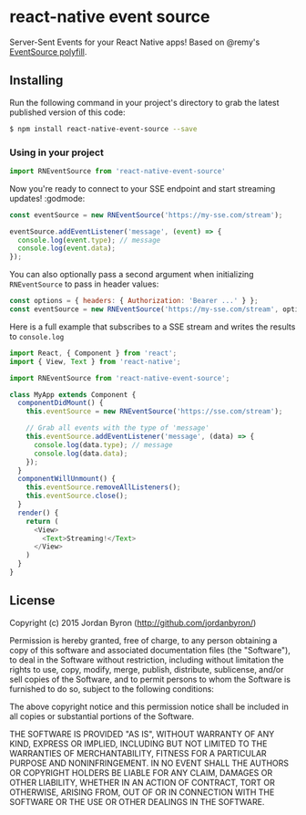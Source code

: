 react-native event source
=========================

Server-Sent Events for your React Native apps! Based on @remy's
[EventSource polyfill](https://github.com/remy/polyfills/blob/master/EventSource.js).

## Installing

Run the following command in your project's directory to grab the latest published version of this code:

```bash
$ npm install react-native-event-source --save
```

### Using in your project

```js
import RNEventSource from 'react-native-event-source'
```

Now you're ready to connect to your SSE endpoint and start streaming updates!
:godmode:

```js
const eventSource = new RNEventSource('https://my-sse.com/stream');

eventSource.addEventListener('message', (event) => {
  console.log(event.type); // message
  console.log(event.data);
});
```

You can also optionally pass a second argument when initializing `RNEventSource` to pass in header values:

```js
const options = { headers: { Authorization: 'Bearer ...' } };
const eventSource = new RNEventSource('https://my-sse.com/stream', options);
```

Here is a full example that subscribes to a SSE stream and writes the results to `console.log`

```js
import React, { Component } from 'react';
import { View, Text } from 'react-native';

import RNEventSource from 'react-native-event-source';

class MyApp extends Component {
  componentDidMount() {
    this.eventSource = new RNEventSource('https://sse.com/stream');

    // Grab all events with the type of 'message'
    this.eventSource.addEventListener('message', (data) => {
      console.log(data.type); // message
      console.log(data.data);
    });
  }
  componentWillUnmount() {
    this.eventSource.removeAllListeners();
    this.eventSource.close();
  }
  render() {
    return (
      <View>
        <Text>Streaming!</Text>
      </View>
    )
  }
}
```

## License

Copyright (c) 2015 Jordan Byron (http://github.com/jordanbyron/)

Permission is hereby granted, free of charge, to any person obtaining a copy
of this software and associated documentation files (the "Software"), to deal
in the Software without restriction, including without limitation the rights
to use, copy, modify, merge, publish, distribute, sublicense, and/or sell
copies of the Software, and to permit persons to whom the Software is
furnished to do so, subject to the following conditions:

The above copyright notice and this permission notice shall be included in
all copies or substantial portions of the Software.

THE SOFTWARE IS PROVIDED "AS IS", WITHOUT WARRANTY OF ANY KIND, EXPRESS OR
IMPLIED, INCLUDING BUT NOT LIMITED TO THE WARRANTIES OF MERCHANTABILITY,
FITNESS FOR A PARTICULAR PURPOSE AND NONINFRINGEMENT. IN NO EVENT SHALL THE
AUTHORS OR COPYRIGHT HOLDERS BE LIABLE FOR ANY CLAIM, DAMAGES OR OTHER
LIABILITY, WHETHER IN AN ACTION OF CONTRACT, TORT OR OTHERWISE, ARISING FROM,
OUT OF OR IN CONNECTION WITH THE SOFTWARE OR THE USE OR OTHER DEALINGS IN
THE SOFTWARE.
